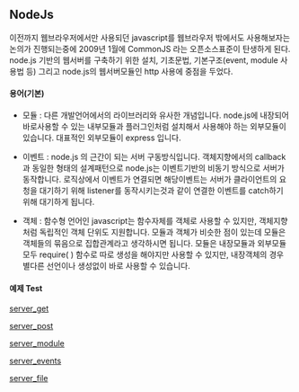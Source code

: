 ## NodeJs
이전까지 웹브라우저에서만 사용되던 javascript를 웹브라우저 밖에서도 사용해보자는 논의가 진행되는중에 2009년 1월에 CommonJS 라는 오픈소스표준이 탄생하게 된다.
node.js 기반의 웹서버를 구축하기 위한 설치, 기초문법, 기본구조(event, module 사용법 등) 그리고 node.js의 웹서버모듈인 http 사용에 중점을 두었다.

#### 용어(기본)

* 모듈 : 다른 개발언어에서의 라이브러리와 유사한 개념입니다. node.js에 내장되어 바로사용할 수 있는 내부모듈과 플러그인처럼 설치해서 사용해야 하는 외부모듈이 있습니다. 대표적인 외부모듈이 express 입니다.

* 이벤트 : node.js 의 근간이 되는 서버 구동방식입니다. 객체지향에서의 callback 과 동일한 형태의 설계패턴으로 node.js는 이벤트기반의 비동기 방식으로 서버가 동작합니다. 로직상에서 이벤트가 연결되면 해당이벤트는 서버가 클라이언트의 요청을 대기하기 위해 listener를 동작시키는것과 같이 연결한 이벤트를 catch하기 위해 대기하게 됩니다.

* 객체 : 함수형 언어인 javascript는 함수자체를 객체로 사용할 수 있지만, 객체지향처럼 독립적인 객체 단위도 지원합니다. 모듈과 객체가 비슷한 점이 있는데 모듈은 객체들의 묶음으로 집합관계라고 생각하시면 됩니다. 모듈은 내장모듈과 외부모듈 모두 require( ) 함수로 따로 생성을 해야지만 사용할 수 있지만, 내장객체의 경우 별다른 선언이나 생성없이 바로 사용할 수 있습니다.

#### 예제 Test
[server_get](https://github.com/ssongmo/NodeJsBasic/blob/master/nodejs_server_get.md)

[server_post](https://github.com/ssongmo/NodeJsBasic/blob/master/nodejs_server_post.md)

[server_module](https://github.com/ssongmo/NodeJsBasic/blob/master/nodejs_module.md)

[server_events](https://github.com/ssongmo/NodeJsBasic/blob/master/nodejs_server_events.md)

[server_file](https://github.com/ssongmo/NodeJsBasic/blob/master/nodejs_server_file.md)

